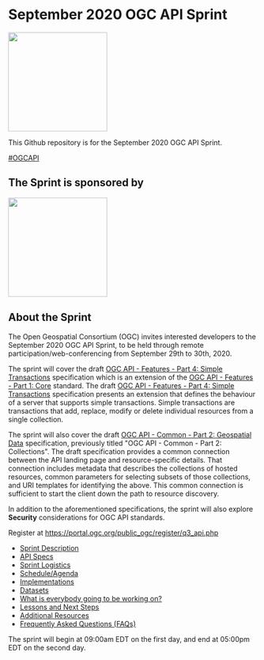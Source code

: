 # September 2020 OGC API Sprint

[<img src="http://www.opengeospatial.org/pub/www/files/OGC_Logo_2D_Blue_x_0_0.png" width="200"/>](https://www.opengeospatial.org)

This Github repository is for the September 2020 OGC API Sprint.

[#OGCAPI](https://twitter.com/hashtag/OGCAPI)

The Sprint is sponsored by
------------

[<img src="https://www.ordnancesurvey.co.uk/blog/wp-content/uploads/2018/08/os-logo.png" width="200"/>](https://www.ordnancesurvey.co.uk/s)


About the Sprint
----------------

The Open Geospatial Consortium (OGC) invites interested developers to the September 2020 OGC API Sprint, to be held through remote participation/web-conferencing from September 29th to 30th, 2020.

The sprint will cover the draft [OGC API - Features - Part 4: Simple Transactions](http://docs.opengeospatial.org/DRAFTS/20-002.html) specification which is an extension of the [OGC API - Features - Part 1: Core](http://docs.opengeospatial.org/is/17-069r3/17-069r3.html) standard. The draft [OGC API - Features - Part 4: Simple Transactions](http://docs.opengeospatial.org/DRAFTS/20-002.html) specification presents an extension that defines the behaviour of a server that supports simple transactions. Simple transactions are transactions that add, replace, modify or delete individual resources from a single collection.

The sprint will also cover the draft [OGC API - Common - Part 2: Geospatial Data](http://docs.opengeospatial.org/DRAFTS/20-024.pdf) specification, previously titled "OGC API - Common - Part 2: Collections". The draft specification provides a common connection between the API landing page and resource-specific details. That connection includes metadata that describes the collections of hosted resources, common parameters for selecting subsets of those collections, and URI templates for identifying the above. This common connection is sufficient to start the client down the path to resource discovery.

In addition to the aforementioned specifications, the sprint will also explore __Security__ considerations for OGC API standards.

Register at https://portal.ogc.org/public_ogc/register/q3_api.php


* [Sprint Description](./about.adoc)
* [API Specs](./specs.adoc)
* [Sprint Logistics](./logistics.adoc)
* [Schedule/Agenda](./agenda.adoc)
* [Implementations](./implementations.adoc)
* [Datasets](./Shared_Datasets/README.md)
* [What is everybody going to be working on?](https://github.com/opengeospatial/OGC-API-Sprint-September-2020/issues/1)
* [Lessons and Next Steps](./lessonsAndNextSteps.adoc)
* [Additional Resources](./additionalResources.adoc)
* [Frequently Asked Questions (FAQs)](./FAQ.adoc)

The sprint will begin at 09:00am EDT on the first day, and end at 05:00pm EDT on the second day.
